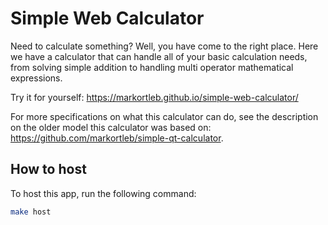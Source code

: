 # Simple Web Calculator

Need to calculate something? Well, you have come to the right place. Here we have a calculator that can
handle all of your basic calculation needs, from solving simple addition to handling multi operator
mathematical expressions.

Try it for yourself: https://markortleb.github.io/simple-web-calculator/

For more specifications on what this calculator can do, see the description
on the older model this calculator was based on: 
https://github.com/markortleb/simple-qt-calculator.

## How to host
To host this app, run the following command:
``` bash
make host
```
